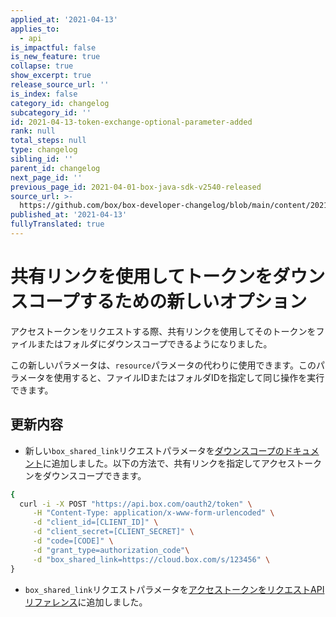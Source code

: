 ```yaml
---
applied_at: '2021-04-13'
applies_to:
  - api
is_impactful: false
is_new_feature: true
collapse: true
show_excerpt: true
release_source_url: ''
is_index: false
category_id: changelog
subcategory_id: ''
id: 2021-04-13-token-exchange-optional-parameter-added
rank: null
total_steps: null
type: changelog
sibling_id: ''
parent_id: changelog
next_page_id: ''
previous_page_id: 2021-04-01-box-java-sdk-v2540-released
source_url: >-
  https://github.com/box/box-developer-changelog/blob/main/content/2021/04-13-token-exchange-optional-parameter-added.md
published_at: '2021-04-13'
fullyTranslated: true
---
```

# 共有リンクを使用してトークンをダウンスコープするための新しいオプション

アクセストークンをリクエストする際、共有リンクを使用してそのトークンをファイルまたはフォルダにダウンスコープできるようになりました。

この新しいパラメータは、`resource`パラメータの代わりに使用できます。このパラメータを使用すると、ファイルIDまたはフォルダIDを指定して同じ操作を実行できます。

<!-- more -->

## 更新内容

* 新しい`box_shared_link`リクエストパラメータを[ダウンスコープのドキュメント][1]に追加しました。以下の方法で、共有リンクを指定してアクセストークンをダウンスコープできます。

```bash
{
  curl -i -X POST "https://api.box.com/oauth2/token" \
     -H "Content-Type: application/x-www-form-urlencoded" \
     -d "client_id=[CLIENT_ID]" \
     -d "client_secret=[CLIENT_SECRET]" \
     -d "code=[CODE]" \
     -d "grant_type=authorization_code"\
     -d "box_shared_link=https://cloud.box.com/s/123456" \
}
```

* `box_shared_link`リクエストパラメータを[アクセストークンをリクエストAPIリファレンス][2]に追加しました。

[1]: https://developer.box.com/guides/authentication/access-tokens/downscope/#downscoping-in-practice

[2]: https://developer.box.com/reference/post-oauth2-token/#request
